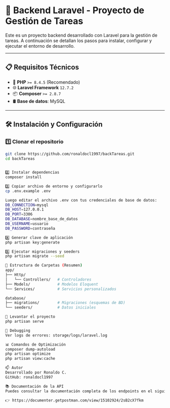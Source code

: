 # 🚀 Backend Laravel - Proyecto de Gestión de Tareas

Este es un proyecto backend desarrollado con Laravel para la gestión de tareas. A continuación se detallan los pasos para instalar, configurar y ejecutar el entorno de desarrollo.

---

## 📋 Requisitos Técnicos

- 🐘 **PHP** `>= 8.4.5` (Recomendado)
- 🌐 **Laravel Framework** `12.7.2`
- 📦 **Composer** `>= 2.8.7`
- 🛢 **Base de datos**: MySQL

---

## 🛠 Instalación y Configuración

### 1️⃣ Clonar el repositorio

```bash
git clone https://github.com/ronaldocl1997/backTareas.git
cd backTareas


2️⃣ Instalar dependencias
composer install

3️⃣ Copiar archivo de entorno y configurarlo
cp .env.example .env

Luego editar el archivo .env con tus credenciales de base de datos:
DB_CONNECTION=mysql
DB_HOST=127.0.0.1
DB_PORT=3306
DB_DATABASE=nombre_base_de_datos
DB_USERNAME=usuario
DB_PASSWORD=contraseña

4️⃣ Generar clave de aplicación
php artisan key:generate

5️⃣ Ejecutar migraciones y seeders
php artisan migrate --seed

📁 Estructura de Carpetas (Resumen)
app/
├── Http/
│   └── Controllers/   # Controladores
├── Models/            # Modelos Eloquent
└── Services/          # Servicios personalizados

database/
├── migrations/        # Migraciones (esquemas de BD)
└── seeders/           # Datos iniciales

🚀 Levantar el proyecto
php artisan serve

🐞 Debugging
Ver logs de errores: storage/logs/laravel.log

📊 Comandos de Optimización
composer dump-autoload
php artisan optimize
php artisan view:cache

📫 Autor
Desarrollado por Ronaldo C.
GitHub: ronaldocl1997

📚 Documentación de la API
Puedes consultar la documentación completa de los endpoints en el siguiente enlace:

👉 https://documenter.getpostman.com/view/15102924/2sB2cX7fkm

